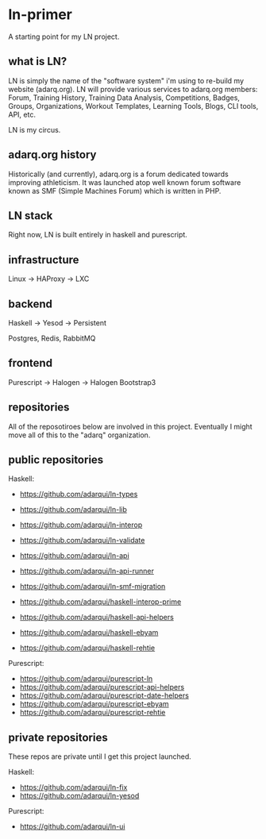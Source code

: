 # ln-primer

A starting point for my LN project.

## what is LN?

LN is simply the name of the "software system" i'm using to re-build my website (adarq.org). LN will
provide various services to adarq.org members: Forum, Training History, Training Data Analysis,
Competitions, Badges, Groups, Organizations, Workout Templates, Learning Tools, Blogs, CLI tools,
API, etc.

LN is my circus.

## adarq.org history

Historically (and currently), adarq.org is a forum dedicated towards improving athleticism. It
was launched atop well known forum software known as SMF (Simple Machines Forum) which is written
in PHP.

## LN stack

Right now, LN is built entirely in haskell and purescript.

## infrastructure

Linux -> HAProxy -> LXC

## backend

Haskell -> Yesod -> Persistent

Postgres, Redis, RabbitMQ

## frontend

Purescript -> Halogen -> Halogen Bootstrap3

## repositories

All of the reposotiroes below are involved in this project.  Eventually I might move all of this to the "adarq" organization.

## public repositories

Haskell:
- https://github.com/adarqui/ln-types
- https://github.com/adarqui/ln-lib
- https://github.com/adarqui/ln-interop
- https://github.com/adarqui/ln-validate
- https://github.com/adarqui/ln-api
- https://github.com/adarqui/ln-api-runner
- https://github.com/adarqui/ln-smf-migration

- https://github.com/adarqui/haskell-interop-prime
- https://github.com/adarqui/haskell-api-helpers
- https://github.com/adarqui/haskell-ebyam
- https://github.com/adarqui/haskell-rehtie

Purescript:
- https://github.com/adarqui/purescript-ln
- https://github.com/adarqui/purescript-api-helpers
- https://github.com/adarqui/purescript-date-helpers
- https://github.com/adarqui/purescript-ebyam
- https://github.com/adarqui/purescript-rehtie

## private repositories

These repos are private until I get this project launched.

Haskell:
- https://github.com/adarqui/ln-fix
- https://github.com/adarqui/ln-yesod

Purescript:
- https://github.com/adarqui/ln-ui
